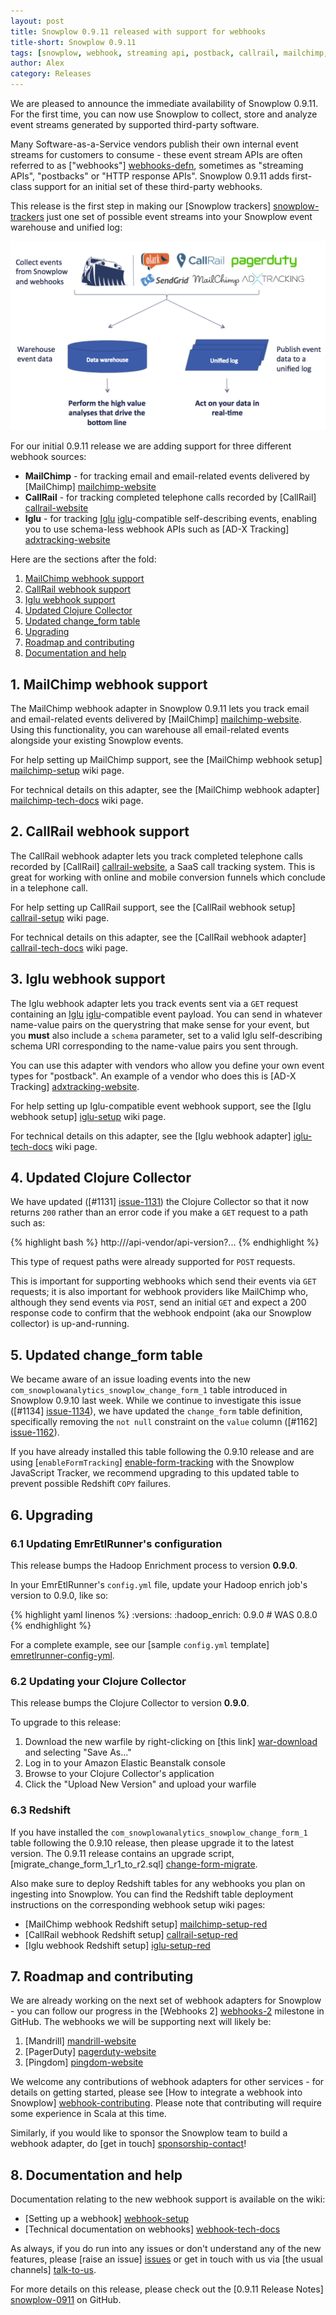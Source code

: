 ```yaml
---
layout: post
title: Snowplow 0.9.11 released with support for webhooks
title-short: Snowplow 0.9.11
tags: [snowplow, webhook, streaming api, postback, callrail, mailchimp, ad-x tracking]
author: Alex
category: Releases
---
```


We are pleased to announce the immediate availability of Snowplow 0.9.11. For the first time, you can now use Snowplow to collect, store and analyze event streams generated by supported third-party software.

Many Software-as-a-Service vendors publish their own internal event streams for customers to consume - these event stream APIs are often referred to as ["webhooks"] [webhooks-defn], sometimes as "streaming APIs", "postbacks" or "HTTP response APIs". Snowplow 0.9.11 adds first-class support for an initial set of these third-party webhooks.

This release is the first step in making our [Snowplow trackers] [snowplow-trackers] just one set of possible event streams into your Snowplow event warehouse and unified log:

![webhooks](/assets/img/blog/2014/11/webhooks.png)

For our initial 0.9.11 release we are adding support for three different webhook sources:

* **MailChimp** - for tracking email and email-related events delivered by [MailChimp] [mailchimp-website]
* **CallRail** - for tracking completed telephone calls recorded by [CallRail] [callrail-website]
* **Iglu** - for tracking [Iglu] [iglu]-compatible self-describing events, enabling you to use schema-less webhook APIs such as [AD-X Tracking] [adxtracking-website]

Here are the sections after the fold:

1. [MailChimp webhook support](/blog/2014/11/10/snowplow-0.9.11-released-with-webhook-support/#mailchimp)
2. [CallRail webhook support](/blog/2014/11/10/snowplow-0.9.11-released-with-webhook-support/#callrail)
3. [Iglu webhook support](/blog/2014/11/10/snowplow-0.9.11-released-with-webhook-support/#iglu)
4. [Updated Clojure Collector](/blog/2014/11/10/snowplow-0.9.11-released-with-webhook-support/#clj-collector)
5. [Updated change_form table](/blog/2014/11/10/snowplow-0.9.11-released-with-webhook-support/#change-form)
6. [Upgrading](/blog/2014/11/10/snowplow-0.9.11-released-with-webhook-support/#upgrading)
7. [Roadmap and contributing](/blog/2014/11/10/snowplow-0.9.11-released-with-webhook-support/#roadmap-etc)
8. [Documentation and help](/blog/2014/11/10/snowplow-0.9.11-released-with-webhook-support/#help)

<!--more-->

<h2><a name="mailchimp">1. MailChimp webhook support</a></h2>

The MailChimp webhook adapter in Snowplow 0.9.11 lets you track email and email-related events delivered by [MailChimp] [mailchimp-website]. Using this functionality, you can warehouse all email-related events alongside your existing Snowplow events.

For help setting up MailChimp support, see the [MailChimp webhook setup] [mailchimp-setup] wiki page.

For technical details on this adapter, see the [MailChimp webhook adapter] [mailchimp-tech-docs] wiki page.

<h2><a name="callrail">2. CallRail webhook support</a></h2>

The CallRail webhook adapter lets you track completed telephone calls recorded by [CallRail] [callrail-website], a SaaS call tracking system. This is great for working with online and mobile conversion funnels which conclude in a telephone call.

For help setting up CallRail support, see the [CallRail webhook setup] [callrail-setup] wiki page.

For technical details on this adapter, see the [CallRail webhook adapter] [callrail-tech-docs] wiki page.

<h2><a name="iglu">3. Iglu webhook support</a></h2>

The Iglu webhook adapter lets you track events sent via a `GET` request containing an [Iglu] [iglu]-compatible event payload. You can send in whatever name-value pairs on the querystring that make sense for your event, but you **must** also include a `schema` parameter, set to a valid Iglu self-describing schema URI corresponding to the name-value pairs you sent through.

You can use this adapter with vendors who allow you define your own event types for "postback". An example of a vendor who does this is [AD-X Tracking] [adxtracking-website].

For help setting up Iglu-compatible event webhook support, see the [Iglu webhook setup] [iglu-setup] wiki page.

For technical details on this adapter, see the [Iglu webhook adapter] [iglu-tech-docs] wiki page.

<h2><a name="clj-collector">4. Updated Clojure Collector</a></h2>

We have updated ([#1131] [issue-1131]) the Clojure Collector so that it now returns `200` rather than an error code if you make a `GET` request to a path such as:

{% highlight bash %}
http://<collector host>/api-vendor/api-version?...
{% endhighlight %}

This type of request paths were already supported for `POST` requests.

This is important for supporting webhooks which send their events via `GET` requests; it is also important for webhook providers like MailChimp who, although they send events via `POST`, send an initial `GET` and expect a 200 response code to confirm that the webhook endpoint (aka our Snowplow collector) is up-and-running.

<h2><a name="change-form">5. Updated change_form table</a></h2>

We became aware of an issue loading events into the new `com_snowplowanalytics_snowplow_change_form_1` table introduced in Snowplow 0.9.10 last week. While we continue to investigate this issue ([#1134] [issue-1134]), we have updated the `change_form` table definition, specifically removing the `not null` constraint on the `value` column ([#1162] [issue-1162]).

If you have already installed this table following the 0.9.10 release and are using [`enableFormTracking`] [enable-form-tracking] with the Snowplow JavaScript Tracker, we recommend upgrading to this updated table to prevent possible Redshift `COPY` failures.

<h2><a name="upgrading">6. Upgrading</a></h2>

<div class="html">
<h3><a name="configuring-emretlrunner">6.1 Updating EmrEtlRunner's configuration</a></h3>
</div>

This release bumps the Hadoop Enrichment process to version **0.9.0**.

In your EmrEtlRunner's `config.yml` file, update your Hadoop enrich job's version to 0.9.0, like so:

{% highlight yaml linenos %}
  :versions:
    :hadoop_enrich: 0.9.0 # WAS 0.8.0
{% endhighlight %}

For a complete example, see our [sample `config.yml` template] [emretlrunner-config-yml].

<div class="html">
<h3><a name="upgrading-collector">6.2 Updating your Clojure Collector</a></h3>
</div>

This release bumps the Clojure Collector to version **0.9.0**.

To upgrade to this release:

1. Download the new warfile by right-clicking on [this link] [war-download] and selecting "Save As..."
2. Log in to your Amazon Elastic Beanstalk console
3. Browse to your Clojure Collector's application
4. Click the "Upload New Version" and upload your warfile

<div class="html">
<h3><a name="upgrading-change-form">6.3 Redshift</a></h3>
</div>

If you have installed the `com_snowplowanalytics_snowplow_change_form_1` table following the 0.9.10 release, then please upgrade it to the latest version. The 0.9.11 release contains an upgrade script, [migrate_change_form_1_r1_to_r2.sql] [change-form-migrate].

Also make sure to deploy Redshift tables for any webhooks you plan on ingesting into Snowplow. You can find the Redshift table deployment instructions on the corresponding webhook setup wiki pages:

* [MailChimp webhook Redshift setup] [mailchimp-setup-red]
* [CallRail webhook Redshift setup] [callrail-setup-red]
* [Iglu webhook Redshift setup] [iglu-setup-red]

<h2><a name="roadmap-etc">7. Roadmap and contributing</a></h2>

We are already working on the next set of webhook adapters for Snowplow - you can follow our progress in the [Webhooks 2] [webhooks-2] milestone in GitHub. The webhooks we will be supporting next will likely be:

1. [Mandrill] [mandrill-website]
2. [PagerDuty] [pagerduty-website]
3. [Pingdom] [pingdom-website]

We welcome any contributions of webhook adapters for other services - for details on getting started, please see [How to integrate a webhook into Snowplow] [webhook-contributing]. Please note that contributing will require some experience in Scala at this time.

Similarly, if you would like to sponsor the Snowplow team to build a webhook adapter, do [get in touch] [sponsorship-contact]!

<h2><a name="help">8. Documentation and help</a></h2>

Documentation relating to the new webhook support is available on the wiki:

* [Setting up a webhook] [webhook-setup]
* [Technical documentation on webhooks] [webhook-tech-docs]

As always, if you do run into any issues or don't understand any of the new features, please [raise an issue] [issues] or get in touch with us via [the usual channels] [talk-to-us].

For more details on this release, please check out the [0.9.11 Release Notes] [snowplow-0911] on GitHub.

[webhooks-defn]: http://en.wikipedia.org/wiki/Webhook

[iglu]: https://github.com/snowplow/iglu
[callrail-website]: http://www.callrail.com/
[mailchimp-website]: http://mailchimp.com/
[adxtracking-website]: http://adxtracking.com/

[snowplow-trackers]: http://snowplowanalytics.com/technology/index.html

[webhook-setup]: https://github.com/snowplow/snowplow/wiki/Setting-up-a-Webhook

[mailchimp-setup]: https://github.com/snowplow/snowplow/wiki/MailChimp-webhook-setup
[mailchimp-setup-red]: https://github.com/snowplow/snowplow/wiki/MailChimp-webhook-setup#22-redshift
[callrail-setup]: https://github.com/snowplow/snowplow/wiki/CallRail-webhook-setup
[callrail-setup-red]: https://github.com/snowplow/snowplow/wiki/CallRail-webhook-setup#22-redshift
[iglu-setup]: https://github.com/snowplow/snowplow/wiki/Iglu-webhook-setup
[iglu-setup-red]: https://github.com/snowplow/snowplow/wiki/Iglu-webhook-setup#22-redshift

[emretlrunner-config-yml]: https://github.com/snowplow/snowplow/blob/master/3-enrich/emr-etl-runner/config/config.yml.sample

[webhook-tech-docs]: https://github.com/snowplow/snowplow/wiki/Snowplow-technical-documentation#1b-webhooks

[mailchimp-tech-docs]: https://github.com/snowplow/snowplow/wiki/MailChimp-webhook-adapter
[callrail-tech-docs]: https://github.com/snowplow/snowplow/wiki/CallRail-webhook-adapter
[iglu-tech-docs]: https://github.com/snowplow/snowplow/wiki/Iglu-webhook-adapter

[enable-form-tracking]: https://github.com/snowplow/snowplow/wiki/2-Specific-event-tracking-with-the-Javascript-tracker#3101-enableformtracking

[war-download]: http://s3-eu-west-1.amazonaws.com/snowplow-hosted-assets/2-collectors/clojure-collector/clojure-collector-0.9.0-standalone.war

[issue-1131]: https://github.com/snowplow/snowplow/issues/1131
[issue-1134]: https://github.com/snowplow/snowplow/issues/1134
[issue-1162]: https://github.com/snowplow/snowplow/issues/1162

[webhooks-2]: https://github.com/snowplow/snowplow/milestones/Webhooks%202
[mandrill-website]: https://mandrill.com/
[pagerduty-website]: http://www.pagerduty.com/
[pingdom-website]: https://www.pingdom.com/

[change-form-migrate]: https://github.com/snowplow/snowplow/blob/master/4-storage/redshift-storage/sql/com.snowplowanalytics.snowplow/migrate_change_form_1_r1_to_r2.sql

[webhook-contributing]: https://github.com/snowplow/snowplow/wiki/How-to-integrate-a-webhook-into-Snowplow
[sponsorship-contact]: mailto:contact@snowplowanalytics.com
[issues]: https://github.com/snowplow/snowplow/issues
[talk-to-us]: https://github.com/snowplow/snowplow/wiki/Talk-to-us
[snowplow-0911]: https://github.com/snowplow/snowplow/releases/0.9.11
